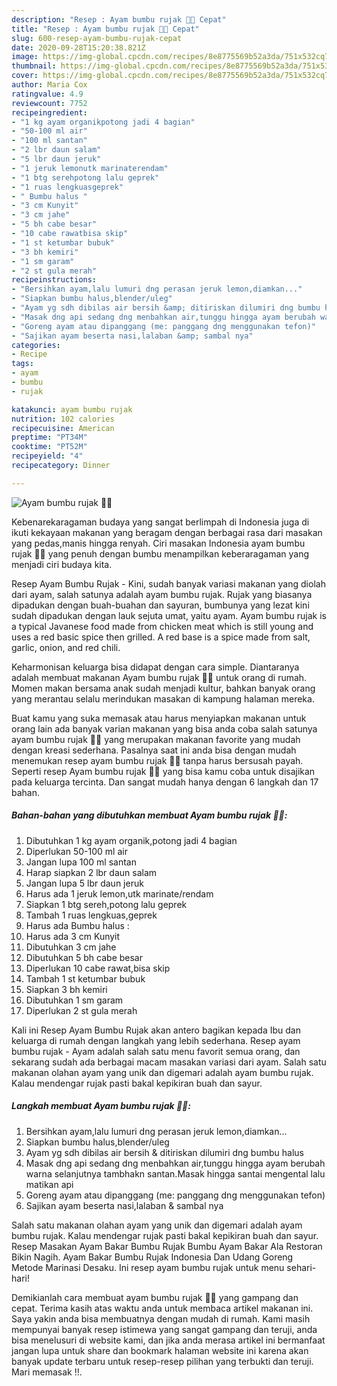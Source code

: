 ```yaml
---
description: "Resep : Ayam bumbu rujak 🍗🍗 Cepat"
title: "Resep : Ayam bumbu rujak 🍗🍗 Cepat"
slug: 600-resep-ayam-bumbu-rujak-cepat
date: 2020-09-28T15:20:38.821Z
image: https://img-global.cpcdn.com/recipes/8e8775569b52a3da/751x532cq70/ayam-bumbu-rujak-🍗🍗-foto-resep-utama.jpg
thumbnail: https://img-global.cpcdn.com/recipes/8e8775569b52a3da/751x532cq70/ayam-bumbu-rujak-🍗🍗-foto-resep-utama.jpg
cover: https://img-global.cpcdn.com/recipes/8e8775569b52a3da/751x532cq70/ayam-bumbu-rujak-🍗🍗-foto-resep-utama.jpg
author: Maria Cox
ratingvalue: 4.9
reviewcount: 7752
recipeingredient:
- "1 kg ayam organikpotong jadi 4 bagian"
- "50-100 ml air"
- "100 ml santan"
- "2 lbr daun salam"
- "5 lbr daun jeruk"
- "1 jeruk lemonutk marinaterendam"
- "1 btg serehpotong lalu geprek"
- "1 ruas lengkuasgeprek"
- " Bumbu halus "
- "3 cm Kunyit"
- "3 cm jahe"
- "5 bh cabe besar"
- "10 cabe rawatbisa skip"
- "1 st ketumbar bubuk"
- "3 bh kemiri"
- "1 sm garam"
- "2 st gula merah"
recipeinstructions:
- "Bersihkan ayam,lalu lumuri dng perasan jeruk lemon,diamkan..."
- "Siapkan bumbu halus,blender/uleg"
- "Ayam yg sdh dibilas air bersih &amp; ditiriskan dilumiri dng bumbu halus"
- "Masak dng api sedang dng menbahkan air,tunggu hingga ayam berubah warna selanjutnya tambhakn santan.Masak hingga santai mengental lalu matikan api"
- "Goreng ayam atau dipanggang (me: panggang dng menggunakan tefon)"
- "Sajikan ayam beserta nasi,lalaban &amp; sambal nya"
categories:
- Recipe
tags:
- ayam
- bumbu
- rujak

katakunci: ayam bumbu rujak 
nutrition: 102 calories
recipecuisine: American
preptime: "PT34M"
cooktime: "PT52M"
recipeyield: "4"
recipecategory: Dinner

---
```



![Ayam bumbu rujak 🍗🍗](https://img-global.cpcdn.com/recipes/8e8775569b52a3da/751x532cq70/ayam-bumbu-rujak-🍗🍗-foto-resep-utama.jpg)

Kebenarekaragaman budaya yang sangat berlimpah di Indonesia juga di ikuti kekayaan makanan yang beragam dengan berbagai rasa dari masakan yang pedas,manis hingga renyah. Ciri masakan Indonesia ayam bumbu rujak 🍗🍗 yang penuh dengan bumbu menampilkan keberaragaman yang menjadi ciri budaya kita.


Resep Ayam Bumbu Rujak - Kini, sudah banyak variasi makanan yang diolah dari ayam, salah satunya adalah ayam bumbu rujak. Rujak yang biasanya dipadukan dengan buah-buahan dan sayuran, bumbunya yang lezat kini sudah dipadukan dengan lauk sejuta umat, yaitu ayam. Ayam bumbu rujak is a typical Javanese food made from chicken meat which is still young and uses a red basic spice then grilled. A red base is a spice made from salt, garlic, onion, and red chili.

Keharmonisan keluarga bisa didapat dengan cara simple. Diantaranya adalah membuat makanan Ayam bumbu rujak 🍗🍗 untuk orang di rumah. Momen makan bersama anak sudah menjadi kultur, bahkan banyak orang yang merantau selalu merindukan masakan di kampung halaman mereka.

Buat kamu yang suka memasak atau harus menyiapkan makanan untuk orang lain ada banyak varian makanan yang bisa anda coba salah satunya ayam bumbu rujak 🍗🍗 yang merupakan makanan favorite yang mudah dengan kreasi sederhana. Pasalnya saat ini anda bisa dengan mudah menemukan resep ayam bumbu rujak 🍗🍗 tanpa harus bersusah payah.
Seperti resep Ayam bumbu rujak 🍗🍗 yang bisa kamu coba untuk disajikan pada keluarga tercinta. Dan sangat mudah hanya dengan 6 langkah dan 17 bahan.


<!--inarticleads1-->

##### Bahan-bahan yang dibutuhkan membuat Ayam bumbu rujak 🍗🍗:

1. Dibutuhkan 1 kg ayam organik,potong jadi 4 bagian
1. Diperlukan 50-100 ml air
1. Jangan lupa 100 ml santan
1. Harap siapkan 2 lbr daun salam
1. Jangan lupa 5 lbr daun jeruk
1. Harus ada 1 jeruk lemon,utk marinate/rendam
1. Siapkan 1 btg sereh,potong lalu geprek
1. Tambah 1 ruas lengkuas,geprek
1. Harus ada  Bumbu halus :
1. Harus ada 3 cm Kunyit
1. Dibutuhkan 3 cm jahe
1. Dibutuhkan 5 bh cabe besar
1. Diperlukan 10 cabe rawat,bisa skip
1. Tambah 1 st ketumbar bubuk
1. Siapkan 3 bh kemiri
1. Dibutuhkan 1 sm garam
1. Diperlukan 2 st gula merah


Kali ini Resep Ayam Bumbu Rujak akan antero bagikan kepada Ibu dan keluarga di rumah dengan langkah yang lebih sederhana. Resep ayam bumbu rujak - Ayam adalah salah satu menu favorit semua orang, dan sekarang sudah ada berbagai macam masakan variasi dari ayam. Salah satu makanan olahan ayam yang unik dan digemari adalah ayam bumbu rujak. Kalau mendengar rujak pasti bakal kepikiran buah dan sayur. 

<!--inarticleads2-->

##### Langkah membuat  Ayam bumbu rujak 🍗🍗:

1. Bersihkan ayam,lalu lumuri dng perasan jeruk lemon,diamkan...
1. Siapkan bumbu halus,blender/uleg
1. Ayam yg sdh dibilas air bersih &amp; ditiriskan dilumiri dng bumbu halus
1. Masak dng api sedang dng menbahkan air,tunggu hingga ayam berubah warna selanjutnya tambhakn santan.Masak hingga santai mengental lalu matikan api
1. Goreng ayam atau dipanggang (me: panggang dng menggunakan tefon)
1. Sajikan ayam beserta nasi,lalaban &amp; sambal nya


Salah satu makanan olahan ayam yang unik dan digemari adalah ayam bumbu rujak. Kalau mendengar rujak pasti bakal kepikiran buah dan sayur. Resep Masakan Ayam Bakar Bumbu Rujak Bumbu Ayam Bakar Ala Restoran Bikin Nagih. Ayam Bakar Bumbu Rujak Indonesia Dan Udang Goreng Metode Marinasi Desaku. Ini resep ayam bumbu rujak untuk menu sehari-hari! 

Demikianlah cara membuat ayam bumbu rujak 🍗🍗 yang gampang dan cepat. Terima kasih atas waktu anda untuk membaca artikel makanan ini. Saya yakin anda bisa membuatnya dengan mudah di rumah. Kami masih mempunyai banyak resep istimewa yang sangat gampang dan teruji, anda bisa menelusuri di website kami, dan jika anda merasa artikel ini bermanfaat jangan lupa untuk share dan bookmark halaman website ini karena akan banyak update terbaru untuk resep-resep pilihan yang terbukti dan teruji. Mari memasak !!. 
